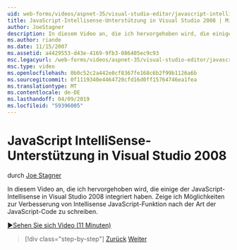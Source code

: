 ```yaml
---
uid: web-forms/videos/aspnet-35/visual-studio-editor/javascript-intellisense-support-in-visual-studio-2008
title: JavaScript-Intellisense-Unterstützung in Visual Studio 2008 | Microsoft-Dokumentation
author: JoeStagner
description: In diesem Video an, die ich hervorgehoben wird, die einige der JavaScript-Intellisense in Visual Studio 2008 integriert haben. Methoden zur Verbesserung der Intellisense JavaScript Featu erfahren...
ms.author: riande
ms.date: 11/15/2007
ms.assetid: a4429553-d43e-4169-9fb3-086405ec9c93
msc.legacyurl: /web-forms/videos/aspnet-35/visual-studio-editor/javascript-intellisense-support-in-visual-studio-2008
msc.type: video
ms.openlocfilehash: 0b0c52c2a442e0cf8367fe168c6b2f99b1126a6b
ms.sourcegitcommit: 0f1119340e4464720cfd16d0ff15764746ea1fea
ms.translationtype: MT
ms.contentlocale: de-DE
ms.lasthandoff: 04/09/2019
ms.locfileid: "59396005"
---
```

# <a name="javascript-intellisense-support-in-visual-studio-2008"></a>JavaScript IntelliSense-Unterstützung in Visual Studio 2008

durch [Joe Stagner](https://github.com/JoeStagner)

In diesem Video an, die ich hervorgehoben wird, die einige der JavaScript-Intellisense in Visual Studio 2008 integriert haben. Zeige ich Möglichkeiten zur Verbesserung von Intellisense JavaScript-Funktion nach der Art der JavaScript-Code zu schreiben.

[&#9654;Sehen Sie sich Video (11 Minuten)](https://channel9.msdn.com/Blogs/ASP-NET-Site-Videos/javascript-intellisense-support-in-visual-studio-2008)

> [!div class="step-by-step"]
> [Zurück](new-designer-support-in-visual-studio-2008.md)
> [Weiter](javascript-debugging-in-visual-studio-2008.md)
